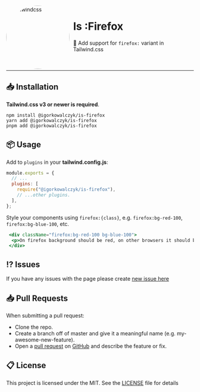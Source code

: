 <img width="170" height="170" align="left" style="float: left; margin: 0 10px 0 0; border-radius: 50%;" alt="Tailwindcss" src="https://raw.githubusercontent.com/IgorKowalczyk/is-firefox/main/src/images/logo.svg">

# Is :Firefox

🦊 Add support for `firefox:` variant in Tailwind.css 
<br><br><br>

---

## 📥 Installation

**Tailwind.css v3 or newer is required**.

```
npm install @igorkowalczyk/is-firefox
yarn add @igorkowalczyk/is-firefox
pnpm add @igorkowalczyk/is-firefox
```

## 📦 Usage

Add to `plugins` in your **tailwind.config.js**:

```js
module.exports = {
  // ...
  plugins: [
    require("@igorkowalczyk/is-firefox"),
    // ...other plugins.
  ],
};

```
Style your components using `firefox:{class}`, e.g. `firefox:bg-red-100`, `firefox:bg-blue-100`, etc.
```jsx
 <div className="firefox:bg-red-100 bg-blue-100">
  <p>On firefox background should be red, on other browsers it should be blue</p>
 </div>
```

## ⁉️ Issues

If you have any issues with the page please create [new issue here](https://github.com/igorkowalczyk/is-firefox/issues)

## 📥 Pull Requests

When submitting a pull request:

- Clone the repo.
- Create a branch off of master and give it a meaningful name (e.g. my-awesome-new-feature).
- Open a [pull request](https://github.com/igorkowalczyk/is-firefox/pulls) on [GitHub](https://github.com) and describe the feature or fix.

## 📋 License

This project is licensed under the MIT. See the [LICENSE](https://github.com/igorkowalczyk/is-firefox/blob/master/license.md) file for details
